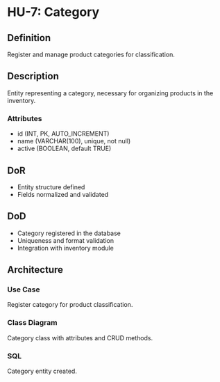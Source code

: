 # HU-7: Category

## Definition
Register and manage product categories for classification.

## Description
Entity representing a category, necessary for organizing products in the inventory.

### Attributes
- id (INT, PK, AUTO_INCREMENT)
- name (VARCHAR(100), unique, not null)
- active (BOOLEAN, default TRUE)

## DoR
- Entity structure defined
- Fields normalized and validated

## DoD
- Category registered in the database
- Uniqueness and format validation
- Integration with inventory module

## Architecture
### Use Case
Register category for product classification.

### Class Diagram
Category class with attributes and CRUD methods.

### SQL
Category entity created.
